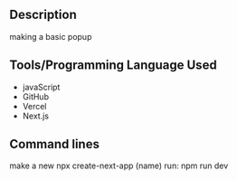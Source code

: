 ## Description
making a basic popup

## Tools/Programming Language Used
- javaScript
- GitHub
- Vercel
- Next.js

## Command lines
make a new npx create-next-app (name)
run: npm run dev
